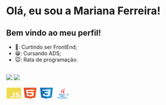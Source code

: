 # Olá, eu sou a Mariana Ferreira!
## Bem vindo ao meu perfil!

- 👀: Curtindo ser FrontEnd;
- 😁: Cursando ADS;
- 🐭: Rata de programação.

<div style="display: inline_block"><br>
  <img height="180cm" src="https://github-readme-stats.vercel.app/api?username=MaFerr31&show_icons=true&theme=tokyonight")/>
  <img height="180cm" src="https://github-readme-stats.vercel.app/api/top-langs/?username=MaFerr31&layout=compact&theme=tokyonight")/>
</div>

<div style="display: inline_block"><br>
  <img align="center" alt="Mari-Js" height="30" width="40" src="https://raw.githubusercontent.com/devicons/devicon/master/icons/javascript/javascript-plain.svg">
  <img align="center" alt="Mari-HTML" height="30" width="40" src="https://raw.githubusercontent.com/devicons/devicon/master/icons/html5/html5-original.svg">
  <img align="center" alt="Mari-CSS" height="30" width="40" src="https://raw.githubusercontent.com/devicons/devicon/master/icons/css3/css3-original.svg">
  <img align="center" alt="Mari-CSS" height="30" width="40" src="https://raw.githubusercontent.com/devicons/devicon/master/icons/java/java-original.svg">

</div>
  
